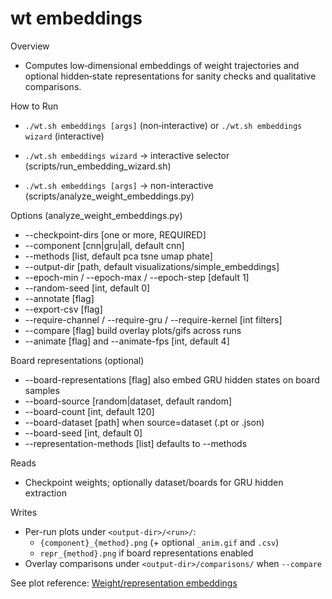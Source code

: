 # wt embeddings

Overview
- Computes low‑dimensional embeddings of weight trajectories and optional hidden‑state representations for sanity checks and qualitative comparisons.

How to Run
- `./wt.sh embeddings [args]` (non‑interactive) or `./wt.sh embeddings wizard` (interactive)

- `./wt.sh embeddings wizard` → interactive selector (scripts/run_embedding_wizard.sh)
- `./wt.sh embeddings [args]` → non-interactive (scripts/analyze_weight_embeddings.py)

Options (analyze_weight_embeddings.py)
- --checkpoint-dirs [one or more, REQUIRED]
- --component [cnn|gru|all, default cnn]
- --methods [list, default pca tsne umap phate]
- --output-dir [path, default visualizations/simple_embeddings]
- --epoch-min / --epoch-max / --epoch-step [default 1]
- --random-seed [int, default 0]
- --annotate [flag]
- --export-csv [flag]
- --require-channel / --require-gru / --require-kernel [int filters]
- --compare [flag] build overlay plots/gifs across runs
- --animate [flag] and --animate-fps [int, default 4]

Board representations (optional)
- --board-representations [flag] also embed GRU hidden states on board samples
- --board-source [random|dataset, default random]
- --board-count [int, default 120]
- --board-dataset [path] when source=dataset (.pt or .json)
- --board-seed [int, default 0]
- --representation-methods [list] defaults to --methods

Reads
- Checkpoint weights; optionally dataset/boards for GRU hidden extraction

Writes
- Per-run plots under `<output-dir>/<run>/`:
  - `{component}_{method}.png` (+ optional `_anim.gif` and `.csv`)
  - `repr_{method}.png` if board representations enabled
- Overlay comparisons under `<output-dir>/comparisons/` when `--compare`

See plot reference: [Weight/representation embeddings](manual/plots/embeddings_weights)

